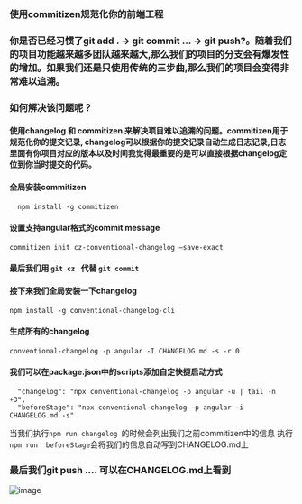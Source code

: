 ### 使用commitizen规范化你的前端工程

### 你是否已经习惯了git add . -> git commit ... -> git push?。随着我们的项目功能越来越多团队越来越大,那么我们的项目的分支会有爆发性的增加。如果我们还是只使用传统的三步曲,那么我们的项目会变得非常难以追溯。

### 如何解决该问题呢？ 
#### 使用changelog 和 commitizen 来解决项目难以追溯的问题。commitizen用于规范化你的提交记录, changelog可以根据你的提交记录自动生成日志记录,日志里面有你项目对应的版本以及时间我觉得最重要的是可以直接根据changelog定位到你当时提交的代码。

#### 全局安装commitizen 
```   npm install -g commitizen ```

#### 设置支持angular格式的commit message
``` commitizen init cz-conventional-changelog —save-exact ```

#### 最后我们用 ``` git cz  ``` 代替 ``` git commit ```


#### 接下来我们全局安装一下changelog
``` npm install -g conventional-changelog-cli   ```

#### 生成所有的changelog
``` conventional-changelog -p angular -I CHANGELOG.md -s -r 0 ```

#### 我们可以在package.json中的scripts添加自定快捷启动方式
```
  "changelog": "npx conventional-changelog -p angular -u | tail -n +3",
  "beforeStage": "npx conventional-changelog -p angular -i CHANGELOG.md -s"
```
当我们执行``` npm run changelog  ```的时候会列出我们之前commitizen中的信息
执行``` npm run  beforeStage ```会将我们的信息自动写到CHANGELOG.md上


### 最后我们git push ....  可以在CHANGELOG.md上看到
![image](./imgs/commit.png)